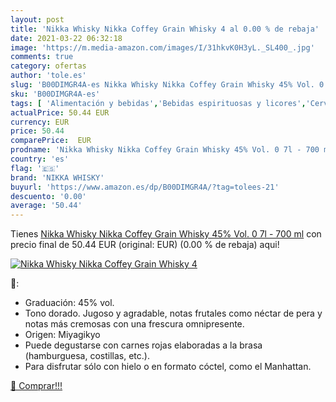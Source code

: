 ```yaml
---
layout: post
title: 'Nikka Whisky Nikka Coffey Grain Whisky 4 al 0.00 % de rebaja'
date: 2021-03-22 06:32:18
image: 'https://m.media-amazon.com/images/I/31hkvK0H3yL._SL400_.jpg'
comments: true
category: ofertas
author: 'tole.es'
slug: 'B00DIMGR4A-es Nikka Whisky Nikka Coffey Grain Whisky 45% Vol. 0 7l - 700 ml'
sku: 'B00DIMGR4A-es'
tags: [ 'Alimentación y bebidas','Bebidas espirituosas y licores','Cervezas, vinos y licores','Whisky','nikka whisky','whisky', ]
actualPrice: 50.44 EUR
currency: EUR
price: 50.44
comparePrice:  EUR
prodname: 'Nikka Whisky Nikka Coffey Grain Whisky 45% Vol. 0 7l - 700 ml'
country: 'es'
flag: '🇪🇸'
brand: 'NIKKA WHISKY'
buyurl: 'https://www.amazon.es/dp/B00DIMGR4A/?tag=tolees-21'
descuento: '0.00'
average: '50.44'
---
```


Tienes [Nikka Whisky Nikka Coffey Grain Whisky 45% Vol. 0 7l - 700 ml](https://www.amazon.es/dp/B00DIMGR4A/?tag=tolees-21) con precio final de  50.44 EUR (original:  EUR) (0.00 %  de rebaja) aqui!

[![Nikka Whisky Nikka Coffey Grain Whisky 4](https://m.media-amazon.com/images/I/31hkvK0H3yL._SL400_.jpg)](https://www.amazon.es/dp/B00DIMGR4A/?tag=tolees-21)

🔎:

- Graduación: 45% vol.
- Tono dorado. Jugoso y agradable, notas frutales como néctar de pera y notas más cremosas con una frescura omnipresente.
- Origen: Miyagikyo
- Puede degustarse con carnes rojas elaboradas a la brasa (hamburguesa, costillas, etc.).
- Para disfrutar sólo con hielo o en formato cóctel, como el Manhattan.

[🛒 Comprar!!!](https://www.amazon.es/dp/B00DIMGR4A/?tag=tolees-21)
